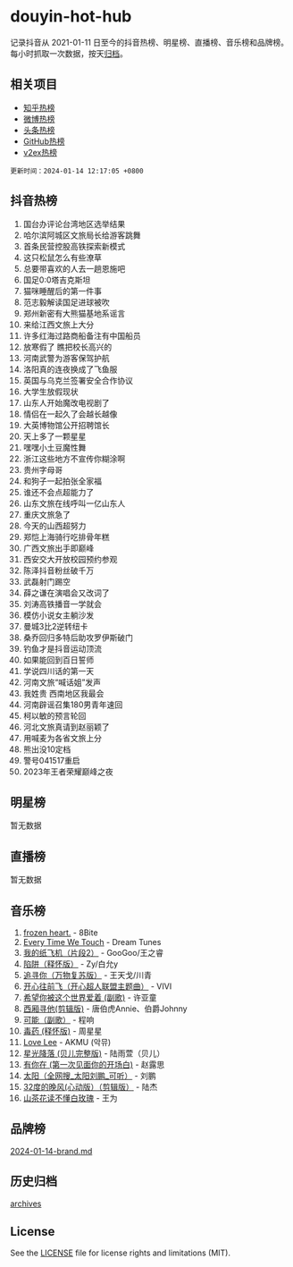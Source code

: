 # douyin-hot-hub

记录抖音从 2021-01-11 日至今的抖音热榜、明星榜、直播榜、音乐榜和品牌榜。每小时抓取一次数据，按天[归档](archives)。

## 相关项目

- [知乎热榜](https://github.com/lonnyzhang423/zhihu-hot-hub)
- [微博热榜](https://github.com/lonnyzhang423/weibo-hot-hub)
- [头条热榜](https://github.com/lonnyzhang423/toutiao-hot-hub)
- [GitHub热榜](https://github.com/lonnyzhang423/github-hot-hub)
- [v2ex热榜](https://github.com/lonnyzhang423/v2ex-hot-hub)


`更新时间：2024-01-14 12:17:05 +0800`

## 抖音热榜

1. 国台办评论台湾地区选举结果
1. 哈尔滨阿城区文旅局长给游客跳舞
1. 首条民营控股高铁探索新模式
1. 这只松鼠怎么有些潦草
1. 总要带喜欢的人去一趟恩施吧
1. 国足0:0塔吉克斯坦
1. 猫咪睡醒后的第一件事
1. 范志毅解读国足进球被吹
1. 郑州新密有大熊猫基地系谣言
1. 来给江西文旅上大分
1. 许多红海过路商船备注有中国船员
1. 放寒假了 瞧把校长高兴的
1. 河南武警为游客保驾护航
1. 洛阳真的连夜换成了飞鱼服
1. 英国与乌克兰签署安全合作协议
1. 大学生放假现状
1. 山东人开始魔改电视剧了
1. 情侣在一起久了会越长越像
1. 大英博物馆公开招聘馆长
1. 天上多了一颗星星
1. 嘿嘿小土豆魔性舞
1. 浙江这些地方不宣传你糊涂啊
1. 贵州字母哥
1. 和狗子一起拍张全家福
1. 谁还不会点超能力了
1. 山东文旅在线呼叫一亿山东人
1. 重庆文旅急了
1. 今天的山西超努力
1. 郑恺上海骑行吃排骨年糕
1. 广西文旅出手即巅峰
1. 西安交大开放校园预约参观
1. 陈泽抖音粉丝破千万
1. 武磊射门踢空
1. 薛之谦在演唱会又改词了
1. 刘涛高铁播音一学就会
1. 模仿小说女主躺沙发
1. 曼城3比2逆转纽卡
1. 桑乔回归多特后助攻罗伊斯破门
1. 钓鱼才是抖音运动顶流
1. 如果能回到百日誓师
1. 学说四川话的第一天
1. 河南文旅“喊话姐”发声
1. 我姓贵 西南地区我最会
1. 河南辟谣召集180男青年速回
1. 柯以敏的预言轮回
1. 河北文旅真请到赵丽颖了
1. 用喊麦为各省文旅上分
1. 熊出没10定档
1. 警号041517重启
1. 2023年王者荣耀巅峰之夜

## 明星榜

暂无数据

## 直播榜

暂无数据

## 音乐榜

1. [frozen heart.](https://sf6-cdn-tos.douyinstatic.com/obj/tos-cn-ve-2774/oIIWJfyjIACZA9zQMtnJ6hQQhFC4vhCupoRBsO) - 8Bite
1. [Every Time We Touch](https://sf3-cdn-tos.douyinstatic.com/obj/tos-cn-ve-2774/ogN6lUKQeBBfEVhIOMikG1CcJjugxk1tztZyhP) - Dream Tunes
1. [我的纸飞机（片段2）](https://sf86-cdn-tos.douyinstatic.com/obj/tos-cn-ve-2774/oM2ZrKcg2CD5AeRB2gkeXOFB1IxAGJdZPazYHf) - GooGoo/王之睿
1. [陷阱（释怀版）](https://sf86-cdn-tos.douyinstatic.com/obj/tos-cn-ve-2774/oE8C21LeZrzKLDFfQYgMzx4GAIHageG5IzayY7) - Zy/白允y
1. [追寻你（万物复苏版）](https://sf86-cdn-tos.douyinstatic.com/obj/tos-cn-ve-2774/oYeAZJsbjIDit9APmBg8u6uDUQnHmoCf3gbo74) - 王天戈/川青
1. [开心往前飞（开心超人联盟主题曲）](https://sf86-cdn-tos.douyinstatic.com/obj/tos-cn-ve-2774/9d8fb7c82cf1421fb93a9fe925275e0a) - VIVI
1. [希望你被这个世界爱着 (副歌)](https://sf6-cdn-tos.douyinstatic.com/obj/tos-cn-ve-2774/oUHCmWQfZlE3QQBKBeD8rCFLpJzPgCpImhsxMt) - 许亚童
1. [西厢寻他(剪辑版)](https://sf86-cdn-tos.douyinstatic.com/obj/tos-cn-ve-2774/oUsAVfAQKlRNxEv5qxvIB8o5qmIWUcXbzJKJhw) - 唐伯虎Annie、伯爵Johnny
1. [可能（副歌）](https://sf86-cdn-tos.douyinstatic.com/obj/tos-cn-ve-2774/cde1731888894259b333569393c2fb51) - 程响
1. [毒药 (释怀版)](https://sf86-cdn-tos.douyinstatic.com/obj/tos-cn-ve-2774/oYILMEAzspdZBIzy4frJNB8ZHPHWAhiwowd4Ad) - 周星星
1. [Love Lee](https://sf86-cdn-tos.douyinstatic.com/obj/tos-cn-ve-2774/o05GbkJGbCBTdDnMtB0fwOYgkeZp23vrWQDQBS) - AKMU (악뮤)
1. [星光降落 (贝儿完整版)](https://sf86-cdn-tos.douyinstatic.com/obj/tos-cn-ve-2774/okwB9hAwyAtsFFkFBzAX1hOOfQuIoMNs0W2Mwr) - 陆雨萱（贝儿）
1. [有你在 (第一次见面你的开场白)](https://sf86-cdn-tos.douyinstatic.com/obj/tos-cn-ve-2774/oAthrQ3ClJBfI57uBoFEgNDYtNCZ0TSYQQfxQ0) - 赵露思
1. [太阳（全网搜_太阳刘鹏_可听）](https://sf86-cdn-tos.douyinstatic.com/obj/tos-cn-ve-2774/ogWbyIQnlBFImVbeDocRdCIYtBHlbJXgfZMvgz) - 刘鹏
1. [32度的晚风(心动版）（剪辑版）](https://sf3-cdn-tos.douyinstatic.com/obj/tos-cn-ve-2774/owNyabsyWdzUulxhoJfK8IBXgp0UMQAHpvGh2B) - 陆杰
1. [山茶花读不懂白玫瑰](https://sf6-cdn-tos.douyinstatic.com/obj/tos-cn-ve-2774/osfn8B7DktrRHEPJgPCfDbw7QDQEkwC16BxZg9) - 王为

## 品牌榜

[2024-01-14-brand.md](archives/2024-01-14-brand.md)

## 历史归档

[archives](archives)

## License

See the [LICENSE](LICENSE) file for license rights and limitations (MIT).
